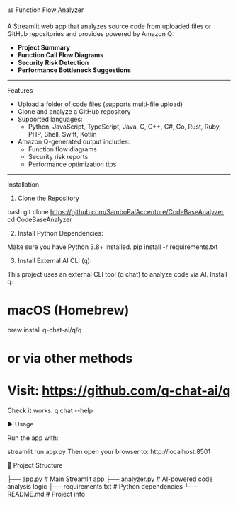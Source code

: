 📊 Function Flow Analyzer

A Streamlit web app that analyzes source code from uploaded files or GitHub repositories and provides powered by Amazon Q:

- **Project Summary**
- **Function Call Flow Diagrams**
- **Security Risk Detection**
- **Performance Bottleneck Suggestions**

---

Features

- Upload a folder of code files (supports multi-file upload)
- Clone and analyze a GitHub repository
- Supported languages:
  - Python, JavaScript, TypeScript, Java, C, C++, C#, Go, Rust, Ruby, PHP, Shell, Swift, Kotlin
- Amazon Q-generated output includes:
  - Function flow diagrams
  - Security risk reports
  - Performance optimization tips

---

Installation

1. Clone the Repository

bash
git clone https://github.com/SamboPalAccenture/CodeBaseAnalyzer
cd CodeBaseAnalyzer

2. Install Python Dependencies:

Make sure you have Python 3.8+ installed.
pip install -r requirements.txt

3. Install External AI CLI (q):

This project uses an external CLI tool (q chat) to analyze code via AI.
Install q:

# macOS (Homebrew)
brew install q-chat-ai/q/q
# or via other methods
# Visit: https://github.com/q-chat-ai/q


Check it works:
q chat --help

▶️ Usage

Run the app with:

streamlit run app.py
Then open your browser to:
http://localhost:8501

📁 Project Structure

├── app.py               # Main Streamlit app
├── analyzer.py          # AI-powered code analysis logic
├── requirements.txt     # Python dependencies
└── README.md            # Project info
